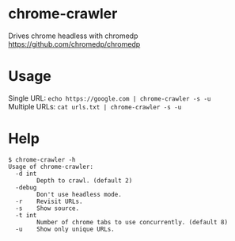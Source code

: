 # chrome-crawler
Drives chrome headless with chromedp https://github.com/chromedp/chromedp  

# Usage
Single URL:
`echo https://google.com | chrome-crawler -s -u`  
Multiple URLs:
`cat urls.txt | chrome-crawler -s -u`  

# Help
```
$ chrome-crawler -h
Usage of chrome-crawler:
  -d int
    	Depth to crawl. (default 2)
  -debug
    	Don't use headless mode.
  -r	Revisit URLs.
  -s	Show source.
  -t int
    	Number of chrome tabs to use concurrently. (default 8)
  -u	Show only unique URLs.
```

